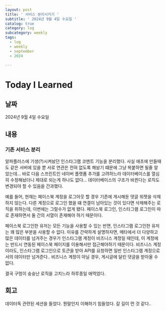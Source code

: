 ```yaml
---
layout: post
title: ' 서비스 분리시키기 '
subtitle: ' 2024년 9월 4일 수요일 '
catalog: true
category: log
subcategory: weekly
tags:
  - log
  - weekly
  - september
  - 2024

---
```


# Today I Learned

## 날짜

2024년 9월 4일 수요일

## 내용

### 기존 서비스 분리

알파플러스에 기생(?)시켜놨던 인스타그램 코멘트 기능을 분리했다. 사실 애초에 만들때도 같은 서버에 있을 뿐 서로 연관은 전혀 없도록 해놨기 떄문에 그냥 복붙하면 될줄 알았는데… 바로 다음 스프린트인 네이버 플랫폼 추가를 고려하느라 데이터베이스를 열심히 수정해놨더니 제대로 되는게 하나도 없다… 데이터베이스의 구조가 바뀐다는 로직도 변경되야 할 수 있음을 간과했다.

 예를 들어, 현재는 페이스북 계정을 로그아웃 할 경우 기존에 게시해둔 댓글 위젯을 삭제하지 않는다. 다른 계정으로 로그인 했을 떄 연결이 남아있는 것이 있다면 삭제해주는 로직을 취하는데, 이번에는 그럴수가 없게 됐다. 페이스북 로그인, 인스타그램 로그인이 따로 존재하면서 둘 간의 서열이 존재해야 하기 때문이다. 

 페이스북 로그인한 유저는 모든 기능을 사용할 수 있는 반면, 인스타그램 로그인한 유저는 꽤 많은 부분을 사용할 수 없다. 이유를 간략하게 설명하자면, 메타에서 더 다양하고 많은 데이터를 넘겨주는 경우가 인스타그램 계정이 비즈니스 계정일 때인데, 이 계정에는 반드시 연동된 페이스북 페이지를 이용해서만 접근해야하기 때문이다. 비즈니스 계정이라도, 인스타그램 로그인으로 토큰을 받아 API를 요청하면 일반 인스타그램 계정으로서의 데이터만 넘겨준다.. 비즈니스 계정이 아닐 경우, 게시글에 달린 댓글을 받아올 수 없다.

 결국 구멍이 숭숭난 로직을 고치느라 하루종일 애먹었다.

## 회고

데이터독 관련된 세션을 들었다. 뭔말인지 이해하기 힘들었다. 갈 길이 먼 것 같다..